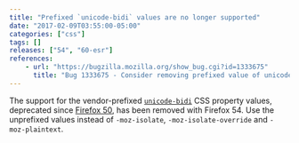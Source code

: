 ```yaml
---
title: "Prefixed `unicode-bidi` values are no longer supported"
date: "2017-02-09T03:55:00-05:00"
categories: ["css"]
tags: []
releases: ["54", "60-esr"]
references:
    - url: "https://bugzilla.mozilla.org/show_bug.cgi?id=1333675"
      title: "Bug 1333675 - Consider removing prefixed value of unicode-bidi"
---
```

The support for the vendor-prefixed [`unicode-bidi`](https://developer.mozilla.org/docs/Web/CSS/unicode-bidi) CSS property values, deprecated since [Firefox 50](https://www.fxsitecompat.dev/en-CA/docs/2016/unicode-bidi-values-have-been-unprefixed/), has been removed with Firefox 54. Use the unprefixed values instead of `-moz-isolate`, `-moz-isolate-override` and `-moz-plaintext`.
